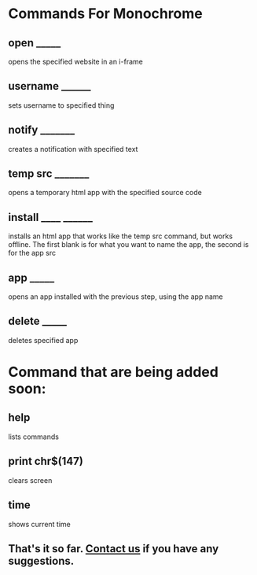# Commands For Monochrome
## open _____
opens the specified website in an i-frame
## username ______
sets username to specified thing
## notify _______
creates a notification with specified text
## temp src _______
opens a temporary html app with the specified source code
## install ____ ______
installs an html app that works like the temp src command, but works offline. The first blank is for what you want to name the app, the second is for the app src
## app _____
opens an app installed with the previous step, using the app name
## delete _____
deletes specified app
# Command that are being added soon:
## help
lists commands
## print chr$(147)
clears screen
## time
shows current time
## That's it so far. [Contact us](https://graphiteweb.github.io/contact) if you have any suggestions.
